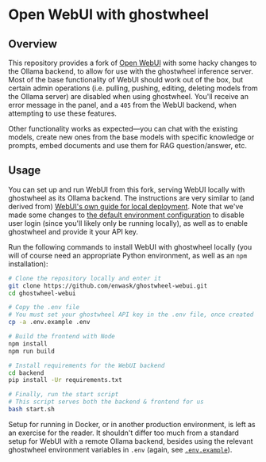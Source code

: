# Open WebUI with ghostwheel

## Overview

This repository provides a fork of [Open WebUI](https://github.com/open-webui/open-webui) with some hacky changes to the Ollama backend, to allow for use with the ghostwheel inference server. Most of the base functionality of WebUI should work out of the box, but certain admin operations (i.e. pulling, pushing, editing, deleting models from the Ollama server) are disabled when using ghostwheel. You'll receive an error message in the panel, and a `405` from the WebUI backend, when attempting to use these features.

Other functionality works as expected—you can chat with the existing models, create new ones from the base models with specific knowledge or prompts, embed documents and use them for RAG question/answer, etc.

## Usage

You can set up and run WebUI from this fork, serving WebUI locally with ghostwheel as its Ollama backend. The instructions are very similar to (and derived from) [WebUI's own guide for local deployment](https://docs.openwebui.com/getting-started/#build-and-install-%EF%B8%8F). Note that we've made some changes to [the default environment configuration](https://github.com/enwask/ghostwheel-webui/blob/main/.env.example) to disable user login (since you'll likely only be running locally), as well as to enable ghostwheel and provide it your API key.

Run the following commands to install WebUI with ghostwheel locally (you will of course need an appropriate Python environment, as well as an `npm` installation):

```bash
# Clone the repository locally and enter it
git clone https://github.com/enwask/ghostwheel-webui.git
cd ghostwheel-webui

# Copy the .env file
# You must set your ghostwheel API key in the .env file, once created
cp -a .env.example .env

# Build the frontend with Node
npm install
npm run build

# Install requirements for the WebUI backend
cd backend
pip install -Ur requirements.txt

# Finally, run the start script
# This script serves both the backend & frontend for us
bash start.sh
```

Setup for running in Docker, or in another production environment, is left as an exercise for the reader. It shouldn't differ too much from a standard setup for WebUI with a remote Ollama backend, besides using the relevant ghostwheel environment variables in `.env` (again, see [`.env.example`](https://github.com/enwask/ghostwheel-webui/blob/main/.env.example)).
